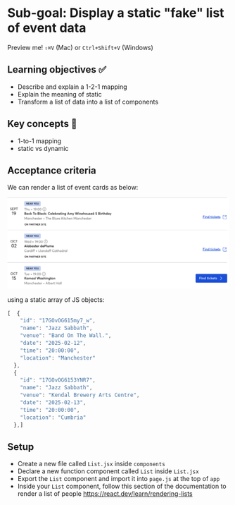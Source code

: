 # Sub-goal: Display a static "fake" list of event data


Preview me! `⇧⌘V` (Mac)  or `Ctrl+Shift+V` (Windows)


## Learning objectives ✅

- Describe and explain a 1-2-1 mapping
- Explain the meaning of static
- Transform a list of data into a list of components

## Key concepts 🔑

- 1-to-1 mapping
- static vs dynamic

## Acceptance criteria

We can render a list of event cards as below:

![alt text](image.png)

using a static array of JS objects:

```js
[  {
    "id": "17GOvOG615my7_w",
    "name": "Jazz Sabbath",
    "venue": "Band On The Wall.",
    "date": "2025-02-12",
    "time": "20:00:00",
    "location": "Manchester"
  },
  {
    "id": "17GOvOG6153YNR7",
    "name": "Jazz Sabbath",
    "venue": "Kendal Brewery Arts Centre",
    "date": "2025-02-13",
    "time": "20:00:00",
    "location": "Cumbria"
  },]
```

## Setup

- Create a new file called `List.jsx` inside `components`
- Declare a new function component called `List` inside `List.jsx`
- Export the `List` component and import it into `page.js` at the top of `app`
- Inside your `List` component, follow this section of the documentation to render a list of people https://react.dev/learn/rendering-lists
